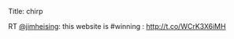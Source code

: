 Title: chirp

RT <a href="http://twitter.com/jimheising">@jimheising</a>: this website is #winning : <a href="http://t.co/WCrK3X6iMH">http://t.co/WCrK3X6iMH</a>
